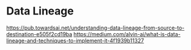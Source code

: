 # Data Lineage


https://pub.towardsai.net/understanding-data-lineage-from-source-to-destination-e505f2cd19ba
https://medium.com/alvin-ai/what-is-data-lineage-and-techniques-to-implement-it-4f1939b11327
